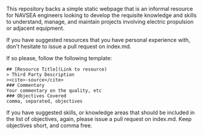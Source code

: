 This repository backs a simple static webpage that is an informal resource for NAVSEA engineers looking to develop the requisite knowledge and skills to understand, manage, and maintain projects involving electric propulsion or adjacent equipment.

If you have suggested resources that you have personal experience with, don't hesitate to issue a pull request on index.md.

If so please, follow the following template:

```
## [Resource Title](Link to resource)   
> Third Party Description
><cite>-source</cite>  
### Commentary
Your commentary on the quality, etc
### Objectives Covered
comma, separated, objectives
```  

If you have suggested skills, or knowledge areas that should be included in the list of objectives, again, please issue a pull request on index.md.  Keep objectives short, and comma free.